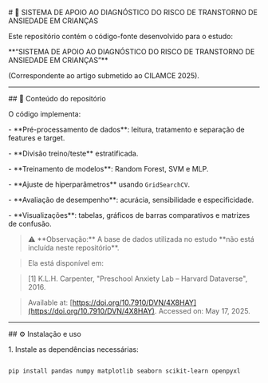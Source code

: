 \# 🧠 SISTEMA DE APOIO AO DIAGNÓSTICO DO RISCO DE TRANSTORNO DE ANSIEDADE EM CRIANÇAS



Este repositório contém o código-fonte desenvolvido para o estudo:  



\*\*“SISTEMA DE APOIO AO DIAGNÓSTICO DO RISCO DE TRANSTORNO DE ANSIEDADE EM CRIANÇAS”\*\*  

(Correspondente ao artigo submetido ao CILAMCE 2025).



---



\## 📂 Conteúdo do repositório



O código implementa:



\- \*\*Pré-processamento de dados\*\*: leitura, tratamento e separação de features e target.  

\- \*\*Divisão treino/teste\*\* estratificada.  

\- \*\*Treinamento de modelos\*\*: Random Forest, SVM e MLP.  

\- \*\*Ajuste de hiperparâmetros\*\* usando `GridSearchCV`.  

\- \*\*Avaliação de desempenho\*\*: acurácia, sensibilidade e especificidade.  

\- \*\*Visualizações\*\*: tabelas, gráficos de barras comparativos e matrizes de confusão.



> ⚠️ \*\*Observação:\*\* A base de dados utilizada no estudo \*\*não está incluída neste repositório\*\*.  

> Ela está disponível em:  

> \[1] K.L.H. Carpenter, "Preschool Anxiety Lab – Harvard Dataverse", 2016.  

> Available at: \[https://doi.org/10.7910/DVN/4X8HAY](https://doi.org/10.7910/DVN/4X8HAY). Accessed on: May 17, 2025.



---



\## ⚙️ Instalação e uso



1\. Instale as dependências necessárias:

```bash

pip install pandas numpy matplotlib seaborn scikit-learn openpyxl



